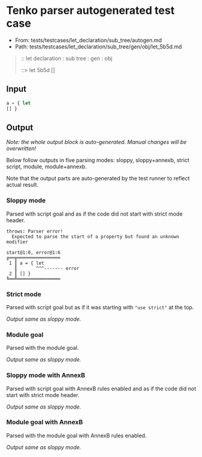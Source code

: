 # Tenko parser autogenerated test case

- From: tests/testcases/let_declaration/sub_tree/autogen.md
- Path: tests/testcases/let_declaration/sub_tree/gen/obj/let_5b5d.md

> :: let declaration : sub tree : gen : obj
>
> ::> let 5b5d
>          []

## Input


`````js
a = { let
[] }
`````

## Output

_Note: the whole output block is auto-generated. Manual changes will be overwritten!_

Below follow outputs in five parsing modes: sloppy, sloppy+annexb, strict script, module, module+annexb.

Note that the output parts are auto-generated by the test runner to reflect actual result.

### Sloppy mode

Parsed with script goal and as if the code did not start with strict mode header.

`````
throws: Parser error!
  Expected to parse the start of a property but found an unknown modifier

start@1:0, error@1:6
╔══╦════════════════
 1 ║ a = { let
   ║       ^^^------- error
 2 ║ [] }
╚══╩════════════════

`````

### Strict mode

Parsed with script goal but as if it was starting with `"use strict"` at the top.

_Output same as sloppy mode._

### Module goal

Parsed with the module goal.

_Output same as sloppy mode._

### Sloppy mode with AnnexB

Parsed with script goal with AnnexB rules enabled and as if the code did not start with strict mode header.

_Output same as sloppy mode._

### Module goal with AnnexB

Parsed with the module goal with AnnexB rules enabled.

_Output same as sloppy mode._
